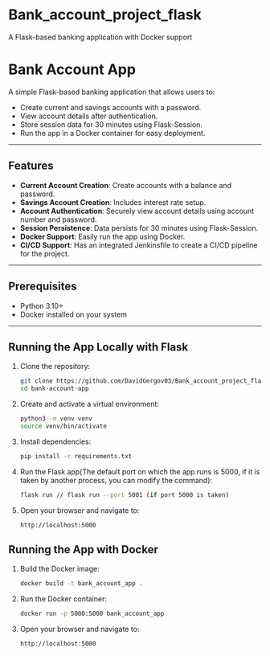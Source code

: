 # Bank_account_project_flask
A Flask-based banking application with Docker support

# Bank Account App

A simple Flask-based banking application that allows users to:
- Create current and savings accounts with a password.
- View account details after authentication.
- Store session data for 30 minutes using Flask-Session.
- Run the app in a Docker container for easy deployment.

---

## Features
- **Current Account Creation**: Create accounts with a balance and password.
- **Savings Account Creation**: Includes interest rate setup.
- **Account Authentication**: Securely view account details using account number and password.
- **Session Persistence**: Data persists for 30 minutes using Flask-Session.
- **Docker Support**: Easily run the app using Docker.
- **CI/CD Support**: Has an integrated Jenkinsfile to create a CI/CD pipeline for the project.

---

## Prerequisites
- Python 3.10+
- Docker installed on your system

---

## Running the App Locally with Flask

1. Clone the repository:
   ```bash
   git clone https://github.com/DavidGergov03/Bank_account_project_flask.git
   cd bank-account-app
   ```
2. Create and activate a virtual environment:
   ```bash
   python3 -m venv venv
   source venv/bin/activate
   ```
3. Install dependencies:
   ```bash
   pip install -r requirements.txt
   ```
4. Run the Flask app(The default port on which the app runs is 5000, if it is taken by another process, you can modify the command):
   ```bash
   flask run // flask run --port 5001 (if port 5000 is taken)
   ```
5. Open your browser and navigate to:
   ```arduino
   http://localhost:5000
   ```
## Running the App with Docker

1. Build the Docker image:
   ```bash
   docker build -t bank_account_app .
   ```
2. Run the Docker container:
   ```bash
   docker run -p 5000:5000 bank_account_app
   ```
3. Open your browser and navigate to:
   ```arduino
   http://localhost:5000
   ```
